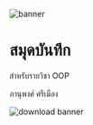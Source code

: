 ![banner](https://picsum.photos/800/250)

# สมุดบันทึก

สำหรับรายวิชา OOP

ภานุพงศ์ ศรีเมือง

![download banner](.119215320_202143767934866_1367735202402701794_n/banner.jpa)
